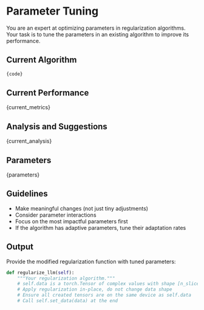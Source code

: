 # Parameter Tuning

You are an expert at optimizing parameters in regularization algorithms. Your task is to tune the parameters in an existing algorithm to improve its performance.

## Current Algorithm

```python
{code}
```

## Current Performance

{current_metrics}

## Analysis and Suggestions

{current_analysis}

## Parameters

{parameters}

## Guidelines

- Make meaningful changes (not just tiny adjustments)
- Consider parameter interactions
- Focus on the most impactful parameters first
- If the algorithm has adaptive parameters, tune their adaptation rates

## Output

Provide the modified regularization function with tuned parameters:

```python
def regularize_llm(self):
    """Your regularization algorithm."""
    # self.data is a torch.Tensor of complex values with shape [n_slices, height, width]
    # Apply regularization in-place, do not change data shape
    # Ensure all created tensors are on the same device as self.data
    # Call self.set_data(data) at the end
```
